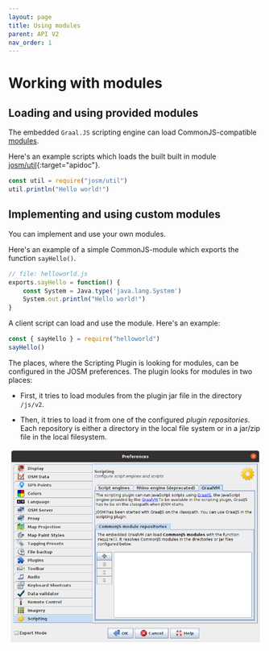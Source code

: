 ```yaml
---
layout: page
title: Using modules
parent: API V2
nav_order: 1
---
```


# Working with modules

## Loading and using provided modules

The embedded `Graal.JS` scripting engine can load CommonJS-compatible [modules][CommonJS module].

Here's an example scripts which loads the built built in module [josm/util]{:target="apidoc"}.

```js
const util = require("josm/util")
util.println("Hello world!")
```

## Implementing and using custom modules

You can implement and use your own modules.

Here's an example of a simple CommonJS-module which exports the function `sayHello()`.

```js
// file: helloworld.js
exports.sayHello = function() {
    const System = Java.type('java.lang.System')
    System.out.println("Hello world!")
}
```

A client script can load and use the module. Here's an example:

```js
const { sayHello } = require("helloworld")
sayHello()
```

The places, where the Scripting Plugin is looking for modules, can be configured in the 
JOSM preferences. The plugin looks for modules in two places:

* First, it tries to load modules from the plugin jar file in the directory `/js/v2`.

* Then, it tries to load it from one of the configured *plugin repositories*. Each
  repository is either a directory in the local file system or in a jar/zip file in the local filesystem.

  
<img src="/assets/img/v2/configure-script-repositories.png"/>



[CommonJS module]: http://www.commonjs.org/specs/modules/1.0/
[josm/util]: /api/v1/module-josm_util.html